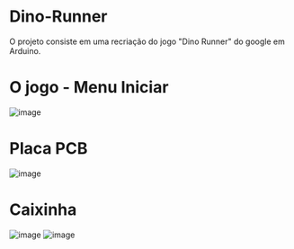 # Dino-Runner
O projeto consiste em uma recriação do jogo "Dino Runner" do google em Arduino.

# O jogo - Menu Iniciar
![image](https://user-images.githubusercontent.com/78235678/121098315-965a9100-c7c3-11eb-9a6d-f76a7a900e6a.png)

# Placa PCB
![image](https://user-images.githubusercontent.com/78235678/121098247-7034f100-c7c3-11eb-8ab3-214202171db5.png)

# Caixinha
![image](https://user-images.githubusercontent.com/78235678/121098342-a2dee980-c7c3-11eb-843a-c47d607351ca.png)
![image](https://user-images.githubusercontent.com/78235678/121098353-ab372480-c7c3-11eb-9904-1f32d59d3bf8.png)
